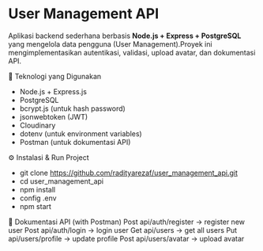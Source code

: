 # User Management API

Aplikasi backend sederhana berbasis **Node.js + Express + PostgreSQL** yang mengelola data pengguna (User Management).Proyek ini mengimplementasikan autentikasi, validasi, upload avatar, dan dokumentasi API.

🧩 Teknologi yang Digunakan
- Node.js + Express.js  
- PostgreSQL  
- bcrypt.js (untuk hash password)  
- jsonwebtoken (JWT)  
- Cloudinary  
- dotenv (untuk environment variables)  
- Postman (untuk dokumentasi API)

⚙️ Instalasi & Run Project 
- git clone https://github.com/radityarezaf/user_management_api.git
- cd user_management_api
- npm install
- config .env
- npm start

📄 Dokumentasi API (with Postman)
Post  api/auth/register   -> register new user
Post  api/auth/login      -> login user
Get   api/users           -> get all users
Put   api/users/profile   -> update profile
Post  api/users/avatar    -> upload avatar
